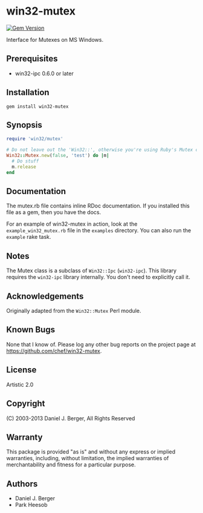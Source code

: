 # win32-mutex

[![Gem Version](https://badge.fury.io/rb/win32-mutex.svg)](https://badge.fury.io/rb/win32-mutex)

Interface for Mutexes on MS Windows.

## Prerequisites

- win32-ipc 0.6.0 or later

## Installation

```
gem install win32-mutex
```

## Synopsis

```ruby
require 'win32/mutex'

# Do not leave out the 'Win32::', otherwise you're using Ruby's Mutex class.
Win32::Mutex.new(false, 'test') do |m|
  # Do stuff
  m.release
end
```

## Documentation

The mutex.rb file contains inline RDoc documentation. If you installed this file as a gem, then you have the docs.

For an example of win32-mutex in action, look at the `example_win32_mutex.rb` file in the `examples` directory. You can also run the `example` rake task.

## Notes

The Mutex class is a subclass of `Win32::Ipc` (`win32-ipc`). This library requires the `win32-ipc` library internally. You don't need to explicitly call it.

## Acknowledgements

Originally adapted from the `Win32::Mutex` Perl module.

## Known Bugs

None that I know of. Please log any other bug reports on the project page at <https://github.com/chef/win32-mutex>.

## License

Artistic 2.0

## Copyright

(C) 2003-2013 Daniel J. Berger, All Rights Reserved

## Warranty

This package is provided "as is" and without any express or implied warranties, including, without limitation, the implied warranties of merchantability and fitness for a particular purpose.

## Authors

- Daniel J. Berger
- Park Heesob
